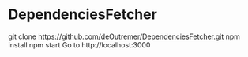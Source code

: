 # DependenciesFetcher

git clone https://github.com/deOutremer/DependenciesFetcher.git
npm install
npm start
Go to http://localhost:3000

